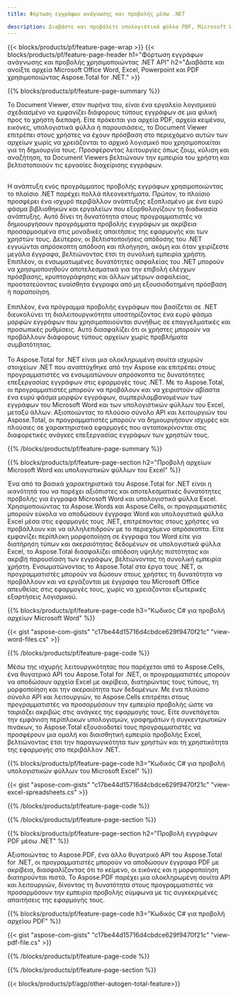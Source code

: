 ```yaml
---
title: Φόρτωση εγγράφων ανάγνωσης και προβολής μέσω .NET 

description: Διαβάστε και προβάλετε υπολογιστικά φύλλα PDF, Microsoft Word, Excel και παρουσιάσεις PowerPoint μέσω της εφαρμογής σας .NET. Αναγράφεται ο κωδικός C#.
---
```


{{< blocks/products/pf/feature-page-wrap >}}
{{< blocks/products/pf/feature-page-header h1="Φόρτωση εγγράφων ανάγνωσης και προβολής χρησιμοποιώντας .NET API" h2="Διαβάστε και ανοίξτε αρχεία Microsoft Office Word, Excel, Powerpoint και PDF χρησιμοποιώντας Aspose.Total for .NET." >}}

{{% blocks/products/pf/feature-page-summary %}}

Το Document Viewer, στον πυρήνα του, είναι ένα εργαλείο λογισμικού σχεδιασμένο να εμφανίζει διάφορους τύπους εγγράφων σε μια φιλική προς το χρήστη διεπαφή. Είτε πρόκειται για αρχεία PDF, αρχεία κειμένου, εικόνες, υπολογιστικά φύλλα ή παρουσιάσεις, το Document Viewer επιτρέπει στους χρήστες να έχουν πρόσβαση στο περιεχόμενο αυτών των αρχείων χωρίς να χρειάζονται το αρχικό λογισμικό που χρησιμοποιείται για τη δημιουργία τους. Προσφέροντας λειτουργίες όπως ζουμ, κύλιση και αναζήτηση, τα Document Viewers βελτιώνουν την εμπειρία του χρήστη και βελτιστοποιούν τις εργασίες διαχείρισης εγγράφων. <br /> <br />

Η ανάπτυξη ενός προγράμματος προβολής εγγράφων χρησιμοποιώντας το πλαίσιο .NET παρέχει πολλά πλεονεκτήματα. Πρώτον, το πλαίσιο προσφέρει ένα ισχυρό περιβάλλον ανάπτυξης εξοπλισμένο με ένα ευρύ φάσμα βιβλιοθηκών και εργαλείων που εξορθολογίζουν τη διαδικασία ανάπτυξης. Αυτό δίνει τη δυνατότητα στους προγραμματιστές να δημιουργήσουν προγράμματα προβολής εγγράφων με ακρίβεια προσαρμοσμένα στις μοναδικές απαιτήσεις της εφαρμογής και των χρηστών τους. Δεύτερον, οι βελτιστοποιήσεις απόδοσης του .NET εγγυώνται απρόσκοπτη απόδοση και πλοήγηση, ακόμη και όταν χειρίζεστε μεγάλα έγγραφα, βελτιώνοντας έτσι τη συνολική εμπειρία χρήστη. Επιπλέον, οι ενσωματωμένες δυνατότητες ασφαλείας του .NET μπορούν να χρησιμοποιηθούν αποτελεσματικά για την επιβολή ελέγχων πρόσβασης, κρυπτογράφησης και άλλων μέτρων ασφαλείας, προστατεύοντας ευαίσθητα έγγραφα από μη εξουσιοδοτημένη πρόσβαση ή παραποίηση. <br />
<br />
Επιπλέον, ένα πρόγραμμα προβολής εγγράφων που βασίζεται σε .NET διευκολύνει τη διαλειτουργικότητα υποστηρίζοντας ένα ευρύ φάσμα μορφών εγγράφων που χρησιμοποιούνται συνήθως σε επαγγελματικές και προσωπικές ρυθμίσεις. Αυτό διασφαλίζει ότι οι χρήστες μπορούν να προβάλλουν διάφορους τύπους αρχείων χωρίς προβλήματα συμβατότητας.
<br /><br />
Το Aspose.Total for .NET είναι μια ολοκληρωμένη σουίτα ισχυρών στοιχείων .NET που αναπτύχθηκε από την Aspose και επιτρέπει στους προγραμματιστές να ενσωματώνουν απρόσκοπτα τις δυνατότητες επεξεργασίας εγγράφων στις εφαρμογές τους .NET. Με το Aspose.Total, οι προγραμματιστές μπορούν να προβάλουν και να χειριστούν αβίαστα ένα ευρύ φάσμα μορφών εγγράφων, συμπεριλαμβανομένων των εγγράφων του Microsoft Word και των υπολογιστικών φύλλων του Excel, μεταξύ άλλων. Αξιοποιώντας το πλούσιο σύνολο API και λειτουργιών του Aspose.Total, οι προγραμματιστές μπορούν να δημιουργήσουν ισχυρές και πλούσιες σε χαρακτηριστικά εφαρμογές που ανταποκρίνονται στις διαφορετικές ανάγκες επεξεργασίας εγγράφων των χρηστών τους.

{{% /blocks/products/pf/feature-page-summary  %}}

{{% blocks/products/pf/feature-page-section  h2="Προβολή αρχείων Microsoft Word και υπολογιστικών φύλλων του Excel" %}}

Ένα από τα βασικά χαρακτηριστικά του Aspose.Total for .NET είναι η ικανότητά του να παρέχει αξιόπιστες και αποτελεσματικές δυνατότητες προβολής για έγγραφα Microsoft Word και υπολογιστικά φύλλα Excel. Χρησιμοποιώντας τα Aspose.Words και Aspose.Cells, οι προγραμματιστές μπορούν εύκολα να αποδώσουν έγγραφα Word και υπολογιστικά φύλλα Excel μέσα στις εφαρμογές τους .NET, επιτρέποντας στους χρήστες να προβάλλουν και να αλληλεπιδρούν με το περιεχόμενο απρόσκοπτα. Είτε εμφανίζει περίπλοκη μορφοποίηση σε έγγραφα του Word είτε για διατήρηση τύπων και ακεραιότητας δεδομένων σε υπολογιστικά φύλλα Excel, το Aspose.Total διασφαλίζει απόδοση υψηλής πιστότητας και ακριβή παρουσίαση των εγγράφων, βελτιώνοντας τη συνολική εμπειρία χρήστη. Ενσωματώνοντας το Aspose.Total στα έργα τους .NET, οι προγραμματιστές μπορούν να δώσουν στους χρήστες τη δυνατότητα να προβάλλουν και να εργάζονται με έγγραφα του Microsoft Office απευθείας στις εφαρμογές τους, χωρίς να χρειάζονται εξωτερικές εξαρτήσεις λογισμικού.

{{% blocks/products/pf/feature-page-code h3="Κωδικός C# για προβολή αρχείων Microsoft Word" %}}

{{< gist "aspose-com-gists" "c17be44d15716d4cbdce629f9470f21c" "view-word-files.cs" >}}

{{% /blocks/products/pf/feature-page-code  %}}

Μέσω της ισχυρής λειτουργικότητας που παρέχεται από το Aspose.Cells, ένα θυγατρικό API του Aspose.Total for .NET, οι προγραμματιστές μπορούν να αποδώσουν αρχεία Excel με ακρίβεια, διατηρώντας τους τύπους, τη μορφοποίηση και την ακεραιότητα των δεδομένων. Με ένα πλούσιο σύνολο API και λειτουργιών, το Aspose.Cells επιτρέπει στους προγραμματιστές να προσαρμόσουν την εμπειρία προβολής ώστε να ταιριάζει ακριβώς στις ανάγκες της εφαρμογής τους. Είτε συνεπάγεται την εμφάνιση περίπλοκων υπολογισμών, γραφημάτων ή συγκεντρωτικών πινάκων, το Aspose.Total εξουσιοδοτεί τους προγραμματιστές να προσφέρουν μια ομαλή και διαισθητική εμπειρία προβολής Excel, βελτιώνοντας έτσι την παραγωγικότητα των χρηστών και τη χρηστικότητα της εφαρμογής στο περιβάλλον .NET.

{{% blocks/products/pf/feature-page-code h3="Κωδικός C# για προβολή υπολογιστικών φύλλων του Microsoft Excel" %}}

{{< gist "aspose-com-gists" "c17be44d15716d4cbdce629f9470f21c" "view-excel-spreadsheets.cs" >}}

{{% /blocks/products/pf/feature-page-code  %}}

{{% /blocks/products/pf/feature-page-section %}}

{{% blocks/products/pf/feature-page-section  h2="Προβολή εγγράφων PDF μέσω .NET" %}}

Αξιοποιώντας το Aspose.PDF, ένα άλλο θυγατρικό API του Aspose.Total for .NET, οι προγραμματιστές μπορούν να αποδώσουν έγγραφα PDF με ακρίβεια, διασφαλίζοντας ότι το κείμενο, οι εικόνες και η μορφοποίηση διατηρούνται πιστά. Το Aspose.PDF παρέχει μια ολοκληρωμένη σουίτα API και λειτουργιών, δίνοντας τη δυνατότητα στους προγραμματιστές να προσαρμόσουν την εμπειρία προβολής σύμφωνα με τις συγκεκριμένες απαιτήσεις της εφαρμογής τους.

{{% blocks/products/pf/feature-page-code h3="Κωδικός C# για προβολή αρχείου PDF" %}}

{{< gist "aspose-com-gists" "c17be44d15716d4cbdce629f9470f21c" "view-pdf-file.cs" >}}

{{% /blocks/products/pf/feature-page-code  %}}

{{% /blocks/products/pf/feature-page-section %}}

{{< blocks/products/pf/agp/other-autogen-total-feature>}}